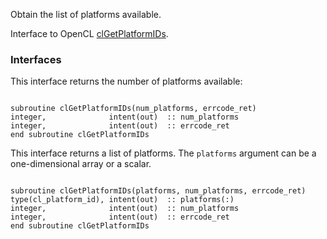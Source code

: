 Obtain the list of platforms available.

Interface to OpenCL [clGetPlatformIDs](http://www.khronos.org/registry/cl/sdk/1.1/docs/man/xhtml/clGetPlatformIDs.html).

### Interfaces ###

This interface returns the number of platforms available:

```Fortran

subroutine clGetPlatformIDs(num_platforms, errcode_ret)
integer,              intent(out)  :: num_platforms
integer,              intent(out)  :: errcode_ret
end subroutine clGetPlatformIDs
```

This interface returns a list of platforms. The `platforms` argument can be a one-dimensional array or a scalar.

```Fortran

subroutine clGetPlatformIDs(platforms, num_platforms, errcode_ret)
type(cl_platform_id), intent(out)  :: platforms(:)
integer,              intent(out)  :: num_platforms
integer,              intent(out)  :: errcode_ret
end subroutine clGetPlatformIDs
```